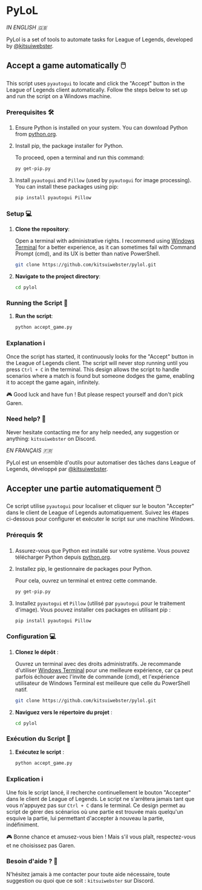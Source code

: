 # PyLoL

_IN ENGLISH 🇬🇧_

PyLol is a set of tools to automate tasks for League of Legends, developed by [@kitsuiwebster](https://github.com/kitsuiwebster).

## Accept a game automatically 🖱️

This script uses `pyautogui` to locate and click the "Accept" button in the League of Legends client automatically. Follow the steps below to set up and run the script on a Windows machine.

### Prerequisites 🛠️

1. Ensure Python is installed on your system. You can download Python from [python.org](https://www.python.org/downloads/).
2. Install pip, the package installer for Python.

    To proceed, open a terminal and run this command:

    ```sh
    py get-pip.py
    ```

3. Install `pyautogui` and `Pillow` (used by `pyautogui` for image processing). You can install these packages using pip:

    ```sh
    pip install pyautogui Pillow
    ```

### Setup 💻

1. **Clone the repository**:

    Open a terminal with administrative rights. I recommend using [Windows Terminal](https://apps.microsoft.com/detail/9n0dx20hk701?rtc=1&hl=fr-fr&gl=FR) for a better experience, as it can sometimes fail with Command Prompt (cmd), and its UX is better than native PowerShell.

    ```sh
    git clone https://github.com/kitsuiwebster/pylol.git
    ```

2. **Navigate to the project directory**:

    ```sh
    cd pylol
    ```

### Running the Script 🚀

1. **Run the script**:

    ```sh
    python accept_game.py
    ```

### Explanation ℹ️

Once the script has started, it continuously looks for the "Accept" button in the League of Legends client. The script will never stop running until you press `Ctrl + C` in the terminal. This design allows the script to handle scenarios where a match is found but someone dodges the game, enabling it to accept the game again, infinitely.

🎮 Good luck and have fun ! But please respect yourself and don't pick Garen.

### Need help? 🚨

Never hesitate contacting me for any help needed, any suggestion or anything: `kitsuiwebster` on Discord.

_EN FRANÇAIS 🇫🇷_

PyLol est un ensemble d'outils pour automatiser des tâches dans League of Legends, développé par [@kitsuiwebster](https://github.com/kitsuiwebster).

## Accepter une partie automatiquement 🖱️

Ce script utilise `pyautogui` pour localiser et cliquer sur le bouton "Accepter" dans le client de League of Legends automatiquement. Suivez les étapes ci-dessous pour configurer et exécuter le script sur une machine Windows.

### Prérequis 🛠️

1. Assurez-vous que Python est installé sur votre système. Vous pouvez télécharger Python depuis [python.org](https://www.python.org/downloads/).
2. Installez pip, le gestionnaire de packages pour Python.

    Pour cela, ouvrez un terminal et entrez cette commande.

    ```sh
    py get-pip.py
    ```

3. Installez `pyautogui` et `Pillow` (utilisé par `pyautogui` pour le traitement d'image). Vous pouvez installer ces packages en utilisant pip :

    ```sh
    pip install pyautogui Pillow
    ```

### Configuration 💻

1. **Clonez le dépôt** :

    Ouvrez un terminal avec des droits administratifs. Je recommande d'utiliser [Windows Terminal](https://apps.microsoft.com/detail/9n0dx20hk701?rtc=1&hl=fr-fr&gl=FR) pour une meilleure expérience, car ça peut parfois échouer avec l'invite de commande (cmd), et l'expérience utilisateur de Windows Terminal est meilleure que celle du PowerShell natif.

    ```sh
    git clone https://github.com/kitsuiwebster/pylol.git
    ```

2. **Naviguez vers le répertoire du projet** :

    ```sh
    cd pylol
    ```

### Exécution du Script 🚀

1. **Exécutez le script** :

    ```sh
    python accept_game.py
    ```

### Explication ℹ️

Une fois le script lancé, il recherche continuellement le bouton "Accepter" dans le client de League of Legends. Le script ne s'arrêtera jamais tant que vous n'appuyez pas sur `Ctrl + C` dans le terminal. Ce design permet au script de gérer des scénarios où une partie est trouvée mais quelqu'un esquive la partie, lui permettant d'accepter à nouveau la partie, indéfiniment.

🎮 Bonne chance et amusez-vous bien ! Mais s'il vous plaît, respectez-vous et ne choisissez pas Garen.

### Besoin d'aide ? 🚨

N'hésitez jamais à me contacter pour toute aide nécessaire, toute suggestion ou quoi que ce soit : `kitsuiwebster` sur Discord.